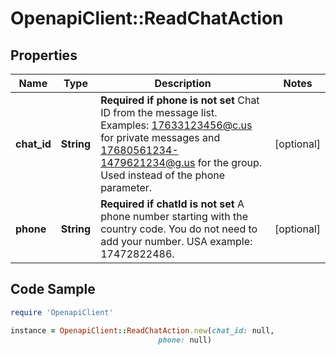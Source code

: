 # OpenapiClient::ReadChatAction

## Properties

Name | Type | Description | Notes
------------ | ------------- | ------------- | -------------
**chat_id** | **String** | **Required if phone is not set**  Chat ID from the message list. Examples: 17633123456@c.us for private messages and 17680561234-1479621234@g.us for the group. Used instead of the phone parameter. | [optional] 
**phone** | **String** | **Required if chatId is not set**  A phone number starting with the country code. You do not need to add your number.   USA example: 17472822486. | [optional] 

## Code Sample

```ruby
require 'OpenapiClient'

instance = OpenapiClient::ReadChatAction.new(chat_id: null,
                                 phone: null)
```


